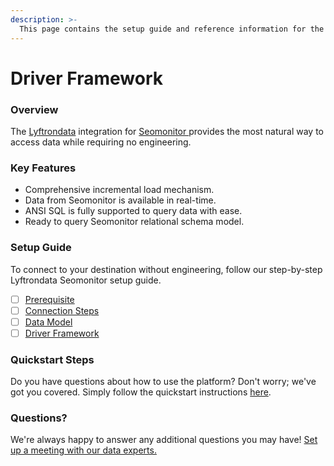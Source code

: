 ```yaml
---
description: >-
  This page contains the setup guide and reference information for the Seomonitor  source connector.
---
```


# Driver Framework

### Overview

The [Lyftrondata](https://www.lyftrondata.com/) integration for [Seomonitor ](None) provides the most natural way to access data while requiring no engineering.

### Key Features

* Comprehensive incremental load mechanism.
* Data from Seomonitor  is available in real-time.&#x20;
* ANSI SQL is fully supported to query data with ease.
* Ready to query Seomonitor  relational schema model.

### Setup Guide

To connect to your destination without engineering, follow our step-by-step Lyftrondata Seomonitor  setup guide.

* [ ] [Prerequisite](../prerequisite.md)
* [ ] [Connection Steps](../connection-steps.md)
* [ ] [Data Model](../data-model/erd.md)
* [ ] [Driver Framework](../driver-framework/)

### Quickstart Steps

Do you have questions about how to use the platform? Don't worry; we've got you covered. Simply follow the quickstart instructions [here](../driver-framework/README.md).

### Questions? <a href="#questions" id="questions"></a>

We're always happy to answer any additional questions you may have! [Set up a meeting with our data experts.](https://www.lyftrondata.com/book-a-meeting/)


